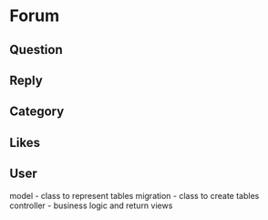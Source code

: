 # Forum

## Question
## Reply
## Category
## Likes
## User


model - class to represent tables
migration - class to create tables
controller - business logic and return views
